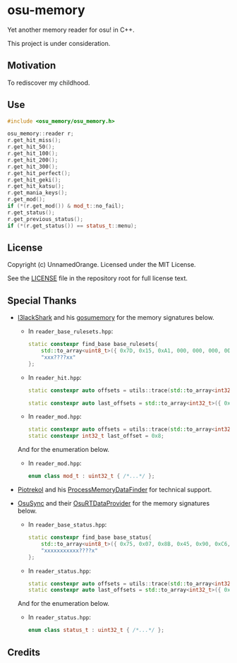# osu-memory

Yet another memory reader for osu! in C++.

This project is under consideration.

## Motivation

To rediscover my childhood.

## Use

```cpp
#include <osu_memory/osu_memory.h>

osu_memory::reader r;
r.get_hit_miss();
r.get_hit_50();
r.get_hit_100();
r.get_hit_200();
r.get_hit_300();
r.get_hit_perfect();
r.get_hit_geki();
r.get_hit_katsu();
r.get_mania_keys();
r.get_mod();
if (*(r.get_mod()) & mod_t::no_fail);
r.get_status();
r.get_previous_status();
if (*(r.get_status()) == status_t::menu);
```

## License

Copyright (c) UnnamedOrange. Licensed under the MIT License.

See the [LICENSE](./LICENSE) file in the repository root for full license text.

## Special Thanks

- [l3lackShark](https://github.com/l3lackShark) and his [gosumemory](https://github.com/l3lackShark/gosumemory) for the memory signatures below.

  - In `reader_base_rulesets.hpp`:

    ```cpp
    static constexpr find_base base_rulesets{
    	std::to_array<uint8_t>({ 0x7D, 0x15, 0xA1, 000, 000, 000, 000, 0x85, 0xC0 }),
    	"xxx????xx"
    };
    ```

  - In `reader_hit.hpp`:

    ```cpp
    static constexpr auto offsets = utils::trace(std::to_array<int32_t>({ -0xB, 0x4, 0x60, 0x38 }));

    static constexpr auto last_offsets = std::to_array<int32_t>({ 0x8E, 0x8A, 0x90, 0x88, 0x8C, 0x92 });
    ```

  - In `reader_mod.hpp`:

    ```cpp
    static constexpr auto offsets = utils::trace(std::to_array<int32_t>({ -0xB, 0x4, 0x60, 0x38, 0x1C }));
    static constexpr int32_t last_offset = 0x8;
    ```

  And for the enumeration below.

  - In `reader_mod.hpp`:

    ```cpp
    enum class mod_t : uint32_t { /*...*/ };
    ```

- [Piotrekol](https://github.com/Piotrekol/) and his [ProcessMemoryDataFinder](https://github.com/Piotrekol/ProcessMemoryDataFinder) for technical support.

- [OsuSync](https://github.com/OsuSync) and their [OsuRTDataProvider](https://github.com/OsuSync/OsuRTDataProvider) for the memory signatures below.

  - In `reader_base_status.hpp`:

    ```cpp
    static constexpr find_base base_status{
    	std::to_array<uint8_t>({ 0x75, 0x07, 0x8B, 0x45, 0x90, 0xC6, 0x40, 0x2A, 0x00, 0x83, 0x3D, 000, 000, 000, 000, 0x0F }),
    	"xxxxxxxxxxx????x"
    };
    ```

  - In `reader_status.hpp`:

    ```cpp
    static constexpr auto offsets = utils::trace(std::to_array<int32_t>({ 0xB }));
    static constexpr auto last_offsets = std::to_array<int32_t>({ 0x0, 0x4 });
    ```

  And for the enumeration below.

  - In `reader_status.hpp`:

    ```cpp
    enum class status_t : uint32_t { /*...*/ };
    ```

## Credits

